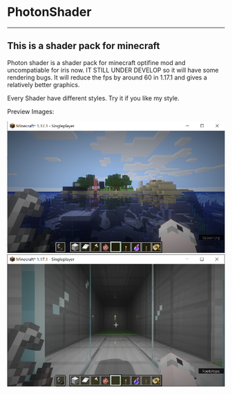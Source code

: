 # PhotonShader
---
## This is a shader pack for minecraft
Photon shader is a shader pack for minecraft optifine mod and uncompatiable for iris now. IT STILL UNDER DEVELOP so it will have some rendering bugs.
It will reduce the fps by around 60 in 1.17.1 and gives a relatively better graphics.

Every Shader have different styles. Try it if you like my style.

Preview Images:

![PreviewImage](https://raw.githubusercontent.com/1057237562/PhotonShader/master/preview1.png)
![PreviewImage](https://raw.githubusercontent.com/1057237562/PhotonShader/master/preview2.png)
